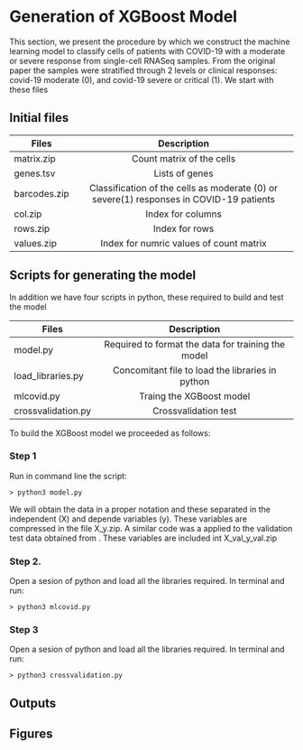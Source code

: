 # Generation of XGBoost Model  
This section, we present the procedure by which we construct the machine learning model to classify cells of patients with COVID-19 with a moderate or severe response from single-cell RNASeq samples. From the original paper the samples were stratified through 2 levels or clinical responses: covid-19 moderate (0), and covid-19 severe or critical (1). We start with these files

## Initial files
|Files  |      Description  | 
|------------|:---------------:|
|  matrix.zip          |  Count matrix of the cells         | 
|  genes.tsv          |  Lists of genes        | 
|  barcodes.zip          | Classification of the cells as moderate (0) or severe(1) responses in COVID-19 patients       |
| col.zip | Index for columns  |
| rows.zip        |  Index for rows                   |
| values.zip| Index for numric values of count matrix |
 

## Scripts for generating the model
In addition we have four scripts in python, these required to build and test the model

|Files  |      Description  | 
|------------|:---------------:|
|  model.py          |  Required to format the data for training the model         | 
|  load_libraries.py          |  Concomitant file to load the libraries in python        |
|mlcovid.py| Traing the XGBoost model|
|crossvalidation.py| Crossvalidation test|

To build the XGBoost model we proceeded as follows:

### Step 1

Run in command line the script:
```
> python3 model.py
```
We will obtain the data in a proper notation and these separated in the independent (X) and depende variables (y). These variables are compressed in the file X_y.zip. A similar code was a applied to the validation test data obtained from . These variables are included int X_val_y_val.zip
 
### Step 2.

Open a sesion of python and load all the libraries required. In terminal and run:

```
> python3 mlcovid.py
```

### Step 3

Open a sesion of python and load all the libraries required. In terminal and run:
```
> python3 crossvalidation.py
```

## Outputs


## Figures



